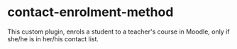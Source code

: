 # contact-enrolment-method
This custom plugin, enrols a student to a teacher's course in Moodle, only if she/he is in her/his contact list.

